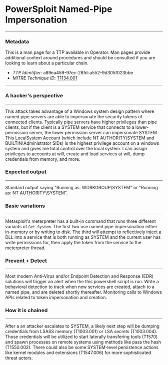 
# PowerSploit Named-Pipe Impersonation

---

### Metadata

This is a man page for a TTP available in Operator. Man pages provide additional context around procedures and should be consulted if you are looking to learn about a particular chain.

- *TTP Identifier*: a89ea459-97ec-28fd-a552-9d305f023bbe
- *MITRE Technique ID*: [T1134.001](https://attack.mitre.org/techniques/T1134/001/)

---

### A hacker's perspective

---

This attack takes advantage of a Windows system design pattern where named pipe servers are able to impersonate the security tokens of connected clients. Typically pipe servers have higher privileges than pipe clients, but if the client is a SYSTEM service that connects to a lower-permission server, the lower permission server can impersonate SYSTEM. This LocalSystem Account (which include NT AUTHORITY\SYSTEM and BUILTIN\Administrator SIDs) is the highest privilege account on a windows system and gives me total control over the local system. I can assign privileges to accounts at will, create and load services at will, dump credentials from memory, and more. 

### Expected output

---

Standard output saying "Running as: WORKGROUP\SYSTEM" or "Running as: NT AUTHORITY\SYSTEM". 

### Basic variations

---

Metasploit's meterpreter has a built-in command that runs three different variants of `Get-System`. The first two use named pipe impersonation either in-memory or by writing to disk. The third will attempt to reflectively inject a DLL into a service that is both running as SYSTEM and the current user has write permissions for, then apply the token from the service to the meterpreter thread. 

### Prevent + Detect

---

Most modern Anti-Virus and/or Endpoint Detection and Response (EDR) solutions will trigger an alert when the this powershell script is run. Write a behavioral detection to track when new services are created, attach to a named pipe, and are deleted shortly thereafter. Monitoring calls to Windows APIs related to token impersonation and creation. 

### How it is chained

---

After a an attacker escalates to SYSTEM, a likely next step will be dumping credentials from LSASS memory (T1003.001) or LSA secrets (T1003.004). Those credentials will be utilized to start laterally transfering tools (T1570) and spawn processes on remote systems using methods like pass the hash (T1550.002). There could also be some SYSTEM-level persistence actions like kernel modules and extensions (T1547.006) for more sophisticated threat actors. 
